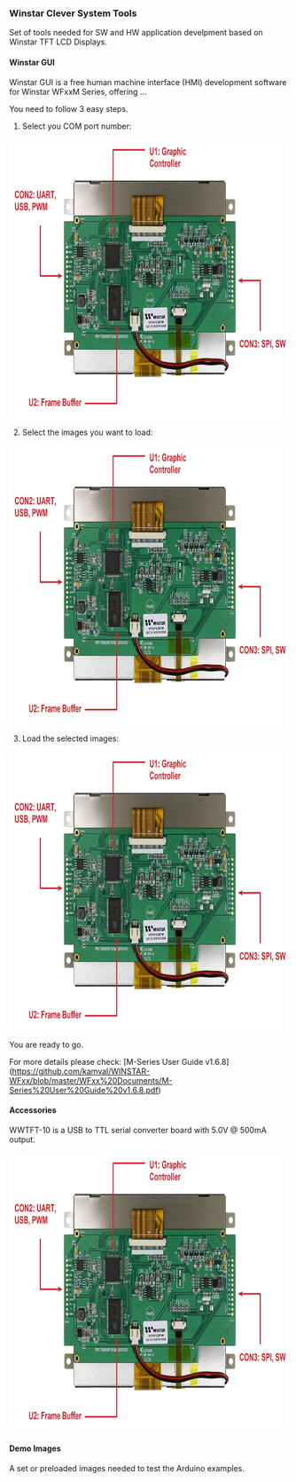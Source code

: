 ### Winstar Clever System Tools

Set of tools needed for SW and HW application develpment based on Winstar TFT LCD Displays.

#### Winstar GUI

Winstar GUI is a free human machine interface (HMI) development software for Winstar WFxxM Series, offering ...

You need to follow 3 easy steps.

1. Select you COM port number:

<p align="center">
  <img width="609" height="504" src="https://github.com/kamval/WINSTAR-WFxx/blob/master/WFxx%20Documents/WF57MTIBCDRT0-exp.jpg">
</p>

2. Select the images you want to load:

<p align="center">
  <img width="609" height="504" src="https://github.com/kamval/WINSTAR-WFxx/blob/master/WFxx%20Documents/WF57MTIBCDRT0-exp.jpg">
</p>

3. Load the selected images:

<p align="center">
  <img width="609" height="504" src="https://github.com/kamval/WINSTAR-WFxx/blob/master/WFxx%20Documents/WF57MTIBCDRT0-exp.jpg">
</p>

You are ready to go. 

For more details please check: [M-Series User Guide v1.6.8] (https://github.com/kamval/WINSTAR-WFxx/blob/master/WFxx%20Documents/M-Series%20User%20Guide%20v1.6.8.pdf)

#### Accessories

WWTFT-10 is a USB to TTL serial converter board with 5.0V @ 500mA output.

<p align="center">
  <img width="609" height="504" src="https://github.com/kamval/WINSTAR-WFxx/blob/master/WFxx%20Documents/WF57MTIBCDRT0-exp.jpg">
</p>


#### Demo Images

A set or preloaded images needed to test the Arduino examples. 

